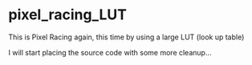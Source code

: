 # pixel_racing_LUT
This is Pixel Racing again, this time by using a large LUT (look up table)


I will start placing the source code with some more cleanup...
